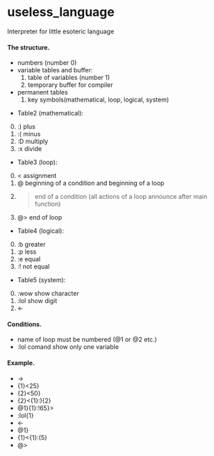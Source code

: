 # useless_language
Interpreter for little esoteric language

#### The structure.
* numbers (number 0)
* variable tables and buffer:
    1. table of variables (number 1)
    2. temporary buffer for compiler
* permanent tables
    1. key symbols(mathematical, loop, logical, system)
- Table2 (mathematical):
0. :) plus
1. :( minus
2. :D multiply
3. :x divide
- Table3 (loop):
0. < assignment
1. @ beginning of a condition and beginning of a loop
2. > end of a condition (all actions of a loop announce after main function)
3. @> end of loop
- Table4 (logical):
0. :b greater
1. :p less
2. :e equal
3. :! not equal
- Table5 (system):
0. :wow show character
1. :lol show digit
2. <-

#### Conditions.
- name of loop must be numbered (@1 or @2 etc.)
- :lol comand show only one variable

#### Example.
- ->
- {1}<25}
- {2}<50}
- {2}<{1}:){2} 
- @1}{1}:!65}>
- :lol{1}
- <-
- @1}
- {1}<{1}:(5}
- @>

